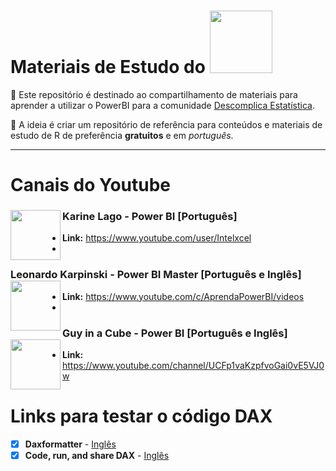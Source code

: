

# Materiais de Estudo do <a  href="https://www.instagram.com/descomplicaestatistica/"> <img src="https://store-images.s-microsoft.com/image/apps.9729.14405452487353876.a6612b1c-3bfc-46da-ad7e-0dd83b65757d.be9b17fe-9781-42f6-9a3e-4914ef774843?mode=scale&q=90&h=300&w=300" class="center" width="100">  </a>   

:file_folder: Este repositório é destinado ao compartilhamento de materiais para aprender a utilizar o PowerBI para a comunidade
[Descomplica Estatística](https://www.instagram.com/descomplicaestatistica/). 


:pushpin: A ideia é criar um repositório de referência para conteúdos e materiais de estudo de R de preferência **gratuitos** e em *português*. 

------

# Canais do Youtube 


###  Karine Lago  - Power BI [Português] <img align="left" width="80" src="https://upload.wikimedia.org/wikipedia/commons/b/b8/YouTube_play_button_icon_%282013%E2%80%932017%29.svg">
- **Link:** https://www.youtube.com/user/Intelxcel
- 
###  Leonardo Karpinski - Power BI Master [Português e Inglês] <img align="left" width="80" src="https://upload.wikimedia.org/wikipedia/commons/b/b8/YouTube_play_button_icon_%282013%E2%80%932017%29.svg">
- **Link:** https://www.youtube.com/c/AprendaPowerBI/videos
- 
###  Guy in a Cube - Power BI [Português e Inglês] <img align="left" width="80" src="https://upload.wikimedia.org/wikipedia/commons/b/b8/YouTube_play_button_icon_%282013%E2%80%932017%29.svg">
- **Link:** https://www.youtube.com/channel/UCFp1vaKzpfvoGai0vE5VJ0w

# Links para testar o código DAX 

- [x] **Daxformatter** - [Inglês](https://www.daxformatter.com/#) 
- [x] **Code, run, and share DAX** - [Inglês](https://dax.do/) 
